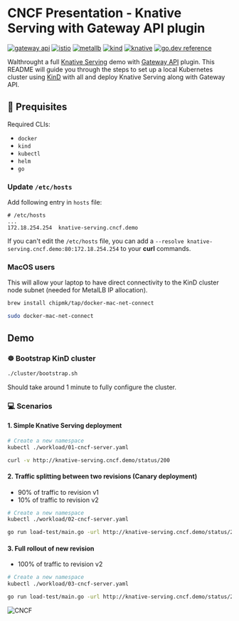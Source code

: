 # CNCF Presentation - Knative Serving with Gateway API plugin

[![gateway api](https://img.shields.io/badge/gateway_api-326ce5)](https://gateway-api.sigs.k8s.io/)
[![istio](https://img.shields.io/badge/istio-516ba9)](https://istio.io/latest/)
[![metallb](https://img.shields.io/badge/metallb-1d90f3)](https://metallb.io/)
[![kind](https://img.shields.io/badge/KinD-02b7a5)](https://kind.sigs.k8s.io/)
[![knative](https://img.shields.io/badge/knative-0366ad)](https://kind.sigs.k8s.io/)
[![go.dev reference](https://img.shields.io/badge/go.dev-reference-007d9c?logo=go&logoColor=white)](https://pkg.go.dev/github.com/knative/serving)


Walthrought a full [Knative Serving](https://knative.dev/docs/serving/) demo with [Gateway API](https://gateway-api.sigs.k8s.io/) plugin. This README will guide you through the steps to set up a local Kubernetes cluster using [KinD](https://kind.sigs.k8s.io/) with all and deploy Knative Serving along with Gateway API.


## 📝 Prequisites

Required CLIs:
- `docker`
- `kind`
- `kubectl`
- `helm`
- `go`

### Update `/etc/hosts`

Add following entry in `hosts` file:

```
# /etc/hosts
...
172.18.254.254  knative-serving.cncf.demo
```

If you can't edit the `/etc/hosts` file, you can add a `--resolve knative-serving.cncf.demo:80:172.18.254.254` to your **curl** commands.

### MacOS users

This will allow your laptop to have direct connectivity to the KinD cluster node subnet (needed for MetalLB IP allocation).

```bash
brew install chipmk/tap/docker-mac-net-connect

sudo docker-mac-net-connect
```

## Demo

### ☸️ Bootstrap KinD cluster

```bash
./cluster/bootstrap.sh
```

Should take around 1 minute to fully configure the cluster.

### 💻 Scenarios

#### 1. Simple Knative Serving deployment

```bash
# Create a new namespace
kubectl ./workload/01-cncf-server.yaml

curl -v http://knative-serving.cncf.demo/status/200
```

#### 2. Traffic splitting between two revisions (Canary deployment)

- 90% of traffic to revision v1
- 10% of traffic to revision v2

```bash
# Create a new namespace
kubectl ./workload/02-cncf-server.yaml

go run load-test/main.go -url http://knative-serving.cncf.demo/status/201 -n 5000 -c 200
```

#### 3. Full rollout of new revision

- 100% of traffic to revision v2

```bash
# Create a new namespace
kubectl ./workload/03-cncf-server.yaml

go run load-test/main.go -url http://knative-serving.cncf.demo/status/201 -n 5000 -c 200
```

![CNCF](https://www.cncf.io/wp-content/uploads/2022/07/cncf-color-bg.svg)
